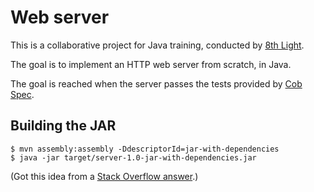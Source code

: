 # Web server

This is a collaborative project for Java training, conducted by [8th
Light](http://www.8thlight.com/).

The goal is to implement an HTTP web server from scratch, in Java.

The goal is reached when the server passes the tests provided by [Cob
Spec](https://github.com/8thlight/cob_spec).

## Building the JAR

    $ mvn assembly:assembly -DdescriptorId=jar-with-dependencies
    $ java -jar target/server-1.0-jar-with-dependencies.jar

(Got this idea from a [Stack Overflow
answer](http://stackoverflow.com/a/1729202/1265245).)
